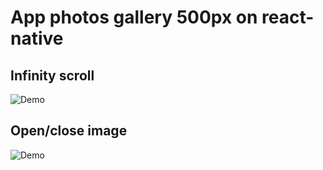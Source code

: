 
# App photos gallery 500px on react-native


## Infinity scroll
![Demo](https://thumbs.gfycat.com/EnviousBlankAcornweevil-size_restricted.gif)


## Open/close image
![Demo](https://thumbs.gfycat.com/SnoopyShamefulGrizzlybear-size_restricted.gif)
